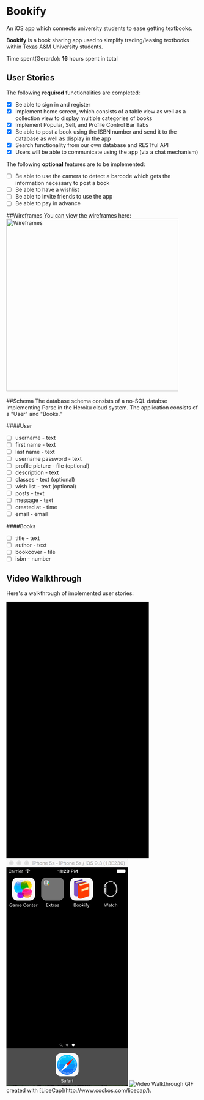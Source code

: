 # Bookify
An iOS app which connects university students to ease getting textbooks.

**Bookify** is a book sharing app used to simplify trading/leasing textbooks within Texas A&M University students.

Time spent(Gerardo): **16** hours spent in total

## User Stories
The following **required** functionalities are completed:
- [x] Be able to sign in and register
- [x] Implement home screen, which consists of a table view as well as a collection view to display multiple categories of books
- [x] Implement Popular, Sell, and Profile Control Bar Tabs
- [x] Be able to post a book using the ISBN number and send it to the database as well as display in the app
- [x] Search functionality from our own database and RESTful API
- [x] Users will be able to communicate using the app (via a chat mechanism)

The following **optional** features are to be implemented:
- [ ] Be able to use the camera to detect a barcode which gets the information necessary to post a book
- [ ] Be able to have a wishlist
- [ ] Be able to invite friends to use the app
- [ ] Be able to pay in advance  

##Wireframes
You can view the wireframes here:
<img src='http://i.imgur.com/zKcNJmB.jpg?1' title='Wireframes' width='450' height='450'/>

##Schema
The database schema consists of a no-SQL databse implementing Parse in the Heroku cloud system. The application consists of a "User" and "Books." 

####User
- [ ] username - text
- [ ] first name - text
- [ ] last name - text
- [ ] username password - text
- [ ] profile picture - file (optional)
- [ ] description - text
- [ ] classes - text (optional)
- [ ] wish list - text (optional)
- [ ] posts - text
- [ ] message - text
- [ ] created at - time
- [ ] email - email

####Books
- [ ] title - text
- [ ] author - text
- [ ] bookcover - file
- [ ] isbn - number

## Video Walkthrough 

Here's a walkthrough of implemented user stories:

<img src='https://raw.githubusercontent.com/Bookify/Bookify/master/Files/Animations/Animation.gif' title='Video Walkthrough Sprint 1' width='' alt='Video Walkthrough' />


<img src='https://raw.githubusercontent.com/Bookify/Bookify/master/Files/Animations/Animationv2.gif' title='Video Walkthrough Sprint 2' width='' alt='Video Walkthrough' />


<img src='https://raw.githubusercontent.com/Bookify/Bookify/master/Files/Animations/Animationv3.gif' title='Video Walkthrough Sprint 3' width='' alt='Video Walkthrough' />
GIF created with [LiceCap](http://www.cockos.com/licecap/).
